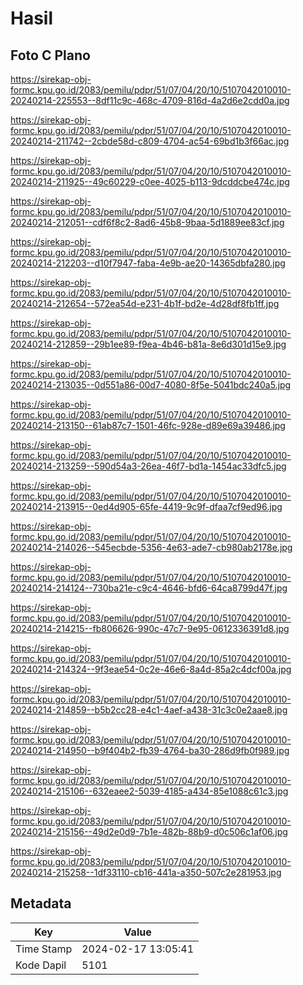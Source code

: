 # Hasil

## Foto C Plano

https://sirekap-obj-formc.kpu.go.id/2083/pemilu/pdpr/51/07/04/20/10/5107042010010-20240214-225553--8df11c9c-468c-4709-816d-4a2d6e2cdd0a.jpg

https://sirekap-obj-formc.kpu.go.id/2083/pemilu/pdpr/51/07/04/20/10/5107042010010-20240214-211742--2cbde58d-c809-4704-ac54-69bd1b3f66ac.jpg

https://sirekap-obj-formc.kpu.go.id/2083/pemilu/pdpr/51/07/04/20/10/5107042010010-20240214-211925--49c60229-c0ee-4025-b113-9dcddcbe474c.jpg

https://sirekap-obj-formc.kpu.go.id/2083/pemilu/pdpr/51/07/04/20/10/5107042010010-20240214-212051--cdf6f8c2-8ad6-45b8-9baa-5d1889ee83cf.jpg

https://sirekap-obj-formc.kpu.go.id/2083/pemilu/pdpr/51/07/04/20/10/5107042010010-20240214-212203--d10f7947-faba-4e9b-ae20-14365dbfa280.jpg

https://sirekap-obj-formc.kpu.go.id/2083/pemilu/pdpr/51/07/04/20/10/5107042010010-20240214-212654--572ea54d-e231-4b1f-bd2e-4d28df8fb1ff.jpg

https://sirekap-obj-formc.kpu.go.id/2083/pemilu/pdpr/51/07/04/20/10/5107042010010-20240214-212859--29b1ee89-f9ea-4b46-b81a-8e6d301d15e9.jpg

https://sirekap-obj-formc.kpu.go.id/2083/pemilu/pdpr/51/07/04/20/10/5107042010010-20240214-213035--0d551a86-00d7-4080-8f5e-5041bdc240a5.jpg

https://sirekap-obj-formc.kpu.go.id/2083/pemilu/pdpr/51/07/04/20/10/5107042010010-20240214-213150--61ab87c7-1501-46fc-928e-d89e69a39486.jpg

https://sirekap-obj-formc.kpu.go.id/2083/pemilu/pdpr/51/07/04/20/10/5107042010010-20240214-213259--590d54a3-26ea-46f7-bd1a-1454ac33dfc5.jpg

https://sirekap-obj-formc.kpu.go.id/2083/pemilu/pdpr/51/07/04/20/10/5107042010010-20240214-213915--0ed4d905-65fe-4419-9c9f-dfaa7cf9ed96.jpg

https://sirekap-obj-formc.kpu.go.id/2083/pemilu/pdpr/51/07/04/20/10/5107042010010-20240214-214026--545ecbde-5356-4e63-ade7-cb980ab2178e.jpg

https://sirekap-obj-formc.kpu.go.id/2083/pemilu/pdpr/51/07/04/20/10/5107042010010-20240214-214124--730ba21e-c9c4-4646-bfd6-64ca8799d47f.jpg

https://sirekap-obj-formc.kpu.go.id/2083/pemilu/pdpr/51/07/04/20/10/5107042010010-20240214-214215--fb806626-990c-47c7-9e95-0612336391d8.jpg

https://sirekap-obj-formc.kpu.go.id/2083/pemilu/pdpr/51/07/04/20/10/5107042010010-20240214-214324--9f3eae54-0c2e-46e6-8a4d-85a2c4dcf00a.jpg

https://sirekap-obj-formc.kpu.go.id/2083/pemilu/pdpr/51/07/04/20/10/5107042010010-20240214-214859--b5b2cc28-e4c1-4aef-a438-31c3c0e2aae8.jpg

https://sirekap-obj-formc.kpu.go.id/2083/pemilu/pdpr/51/07/04/20/10/5107042010010-20240214-214950--b9f404b2-fb39-4764-ba30-286d9fb0f989.jpg

https://sirekap-obj-formc.kpu.go.id/2083/pemilu/pdpr/51/07/04/20/10/5107042010010-20240214-215106--632eaee2-5039-4185-a434-85e1088c61c3.jpg

https://sirekap-obj-formc.kpu.go.id/2083/pemilu/pdpr/51/07/04/20/10/5107042010010-20240214-215156--49d2e0d9-7b1e-482b-88b9-d0c506c1af06.jpg

https://sirekap-obj-formc.kpu.go.id/2083/pemilu/pdpr/51/07/04/20/10/5107042010010-20240214-215258--1df33110-cb16-441a-a350-507c2e281953.jpg


## Metadata

| Key        | Value               |
| ---------- | ------------------- |
| Time Stamp | 2024-02-17 13:05:41 |
| Kode Dapil | 5101                |




